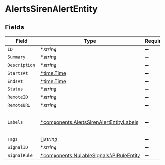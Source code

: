 # AlertsSirenAlertEntity


## Fields

| Field                                                                                               | Type                                                                                                | Required                                                                                            | Description                                                                                         |
| --------------------------------------------------------------------------------------------------- | --------------------------------------------------------------------------------------------------- | --------------------------------------------------------------------------------------------------- | --------------------------------------------------------------------------------------------------- |
| `ID`                                                                                                | **string*                                                                                           | :heavy_minus_sign:                                                                                  | N/A                                                                                                 |
| `Summary`                                                                                           | **string*                                                                                           | :heavy_minus_sign:                                                                                  | N/A                                                                                                 |
| `Description`                                                                                       | **string*                                                                                           | :heavy_minus_sign:                                                                                  | N/A                                                                                                 |
| `StartsAt`                                                                                          | [*time.Time](https://pkg.go.dev/time#Time)                                                          | :heavy_minus_sign:                                                                                  | N/A                                                                                                 |
| `EndsAt`                                                                                            | [*time.Time](https://pkg.go.dev/time#Time)                                                          | :heavy_minus_sign:                                                                                  | N/A                                                                                                 |
| `Status`                                                                                            | **string*                                                                                           | :heavy_minus_sign:                                                                                  | N/A                                                                                                 |
| `RemoteID`                                                                                          | **string*                                                                                           | :heavy_minus_sign:                                                                                  | N/A                                                                                                 |
| `RemoteURL`                                                                                         | **string*                                                                                           | :heavy_minus_sign:                                                                                  | N/A                                                                                                 |
| `Labels`                                                                                            | [*components.AlertsSirenAlertEntityLabels](../../models/components/alertssirenalertentitylabels.md) | :heavy_minus_sign:                                                                                  | Arbitrary key:value pairs of labels.                                                                |
| `Tags`                                                                                              | []*string*                                                                                          | :heavy_minus_sign:                                                                                  | N/A                                                                                                 |
| `SignalID`                                                                                          | **string*                                                                                           | :heavy_minus_sign:                                                                                  | N/A                                                                                                 |
| `SignalRule`                                                                                        | [*components.NullableSignalsAPIRuleEntity](../../models/components/nullablesignalsapiruleentity.md) | :heavy_minus_sign:                                                                                  | N/A                                                                                                 |